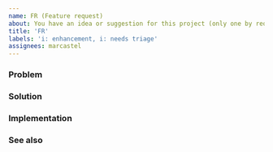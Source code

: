 ```yaml
---
name: FR (Feature request)
about: You have an idea or suggestion for this project (only one by request)
title: 'FR'
labels: 'i: enhancement, i: needs triage'
assignees: marcastel
---
```


<!-- Title = 'FR' + brief description of your idea/suggestion (max. 70 chars) -->

### Problem
<!-- Clear, concise, and documented description of the problem or circumstances that triggered this feature request -->

### Solution
<!-- Clear, concise, and illustrated description of your solution. Diagrams are highly appreciated. Alternatives too -->

### Implementation
<!-- what? who? when? how? … design/build/run, testing/integration, teachability/documentation, adoption/migration -->

### See also
<!-- Provide links too online resources of interest for this feature -->
